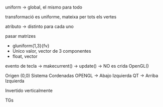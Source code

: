 uniform
-> global, el mismo para todo

transformació es uniforme, mateixa per tots els vertes

atributo
-> distinto para cada uno

pasar matrizes
- gluniform{1,3}{fv} 
- Unico valor, vector de 3 componentes
- float, vector

evento de tecla
-> makecurrent()
-> update()
-> NO es crida OpenGL()

Origen (0,0) Sistema Cordenadas
OPENGL -> Abajo Izquierda
QT -> Arriba Izquierda

Invertido verticalmente

TGs